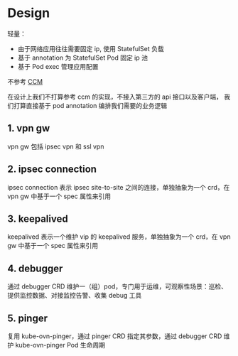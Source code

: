 # Design

轻量：

- 由于网络应用往往需要固定 ip, 使用 StatefulSet 负载
- 基于 annotation 为 StatefulSet Pod 固定 ip 池
- 基于 Pod exec 管理应用配置

不参考 [CCM](https://kubernetes.io/zh-cn/docs/concepts/architecture/cloud-controller/)

在设计上我们不打算参考 ccm 的实现，不接入第三方的 api 接口以及客户端， 我们打算直接基于 pod annotation 编排我们需要的业务逻辑

## 1. vpn gw

vpn gw 包括 ipsec vpn 和 ssl vpn

## 2. ipsec connection

ipsec connection 表示 ipsec site-to-site 之间的连接，单独抽象为一个 crd，在 vpn gw 中基于一个 spec 属性来引用

## 3. keepalived

keepalived 表示一个维护 vip 的 keepalived 服务，单独抽象为一个 crd，在 vpn gw 中基于一个 spec 属性来引用

## 4. debugger

通过 debugger CRD 维护一（组）pod，专门用于运维，可观察性场景：巡检、提供监控数据、对接监控告警、收集 debug 工具

## 5. pinger

复用 kube-ovn-pinger，通过 pinger CRD 指定其参数，通过 debugger CRD 维护 kube-ovn-pinger Pod 生命周期
